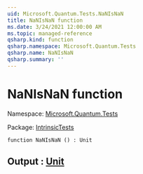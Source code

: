 ```yaml
---
uid: Microsoft.Quantum.Tests.NaNIsNaN
title: NaNIsNaN function
ms.date: 3/24/2021 12:00:00 AM
ms.topic: managed-reference
qsharp.kind: function
qsharp.namespace: Microsoft.Quantum.Tests
qsharp.name: NaNIsNaN
qsharp.summary: ''
---
```


# NaNIsNaN function

Namespace: [Microsoft.Quantum.Tests](xref:Microsoft.Quantum.Tests)

Package: [IntrinsicTests](https://nuget.org/packages/IntrinsicTests)




```qsharp
function NaNIsNaN () : Unit
```


## Output : [Unit](xref:microsoft.quantum.lang-ref.unit)

